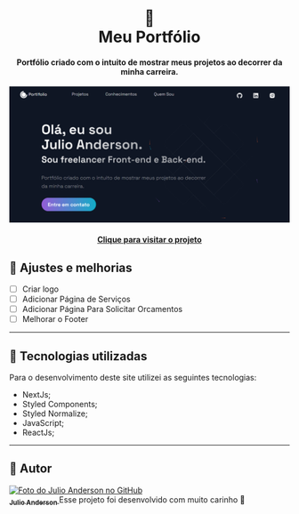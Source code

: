 <h1 align="center">
  📰<br>Meu Portfólio
</h1>

<h4 align="center">
  Portfólio criado com o intuito de mostrar meus projetos ao decorrer da minha carreira.
</h4>

![Resultado final do projeto](public/images/printpage.PNG)

<h4 align="center"><a href="https://www.andersoncode.com/">Clique para visitar o projeto</a></h4>

##  📌 Ajustes e melhorias
 
 - [ ] Criar logo
 - [ ] Adicionar Página de Serviços
 - [ ] Adicionar Página Para Solicitar Orcamentos
 - [ ] Melhorar o Footer

---

## 💼 Tecnologias utilizadas
Para o desenvolvimento deste site utilizei as seguintes tecnologias:

- NextJs;
- Styled Components;
- Styled Normalize;
- JavaScript;
- ReactJs;

---

## 🦄 Autor<br>
<tab>
  <tr>
    <td align="center">
      <a href="https://github.com/kbaths">
        <img src="https://avatars.githubusercontent.com/u/81596847?v=4" width="100px;" alt="Foto do Julio Anderson no GitHub"/><br>
        <sub>
          <b align="center">Julio Anderson</b>
        </sub>
      </a>
    </td>
  </tr>
</tab

Esse projeto foi desenvolvido com muito carinho 🖤 